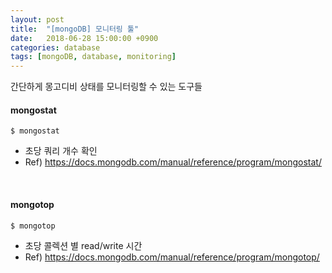 ```yaml
---
layout: post
title:  "[mongoDB] 모니터링 툴"
date:   2018-06-28 15:00:00 +0900
categories: database
tags: [mongoDB, database, monitoring]
---
```

간단하게 몽고디비 상태를 모니터링할 수 있는 도구들

#### mongostat
```
$ mongostat
```
- 초당 쿼리 개수 확인
- Ref) <https://docs.mongodb.com/manual/reference/program/mongostat/>
<br>

#### mongotop
```
$ mongotop
```
- 초당 콜렉션 별 read/write 시간
- Ref) <https://docs.mongodb.com/manual/reference/program/mongotop/>